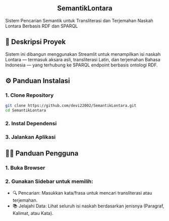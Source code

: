 <p align="center">
  <h2 align="center">
    SemantikLontara
  </h2>
  Sistem Pencarian Semantik untuk Transliterasi dan Terjemahan Naskah Lontara Berbasis RDF dan SPARQL  
</p>

## 📌 Deskripsi Proyek
Sistem ini dibangun menggunakan Streamlit untuk menampilkan isi naskah Lontara — termasuk aksara asli, transliterasi Latin, dan terjemahan Bahasa Indonesia — yang terhubung ke SPARQL endpoint berbasis ontologi RDF.

## ⚙️ Panduan Instalasi
### 1. Clone Repository
```bash
git clone https://github.com/devi22002/SemantikLontara.git
cd SemantikLontara
```
### 2. Instal Dependensi
### 3. Jalankan Aplikasi

## 🧑‍💻 Panduan Pengguna
### 1. Buka Browser
### 2. Gunakan Sidebar untuk memilih:
* 🔍 Pencarian: Masukkan kata/frasa untuk mencari transliterasi atau terjemahan.
* 📚 Jelajahi Data: Lihat seluruh isi naskah berdasarkan jenisnya (Paragraf, Kalimat, atau Kata).
